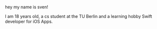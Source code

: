 hey my name is sven!

I am 18 years old, a cs student at the TU Berlin and a learning hobby Swift developer for iOS Apps.
